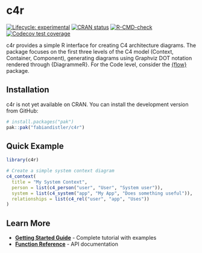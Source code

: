 
<!-- README.md is generated from README.Rmd. Please edit that file -->

# c4r

<!-- badges: start -->

[![Lifecycle:
experimental](https://img.shields.io/badge/lifecycle-experimental-orange.svg)](https://lifecycle.r-lib.org/articles/stages.html#experimental)
[![CRAN
status](https://www.r-pkg.org/badges/version/c4r)](https://CRAN.R-project.org/package=c4r)
[![R-CMD-check](https://github.com/fabiandistler/c4r/actions/workflows/R-CMD-check.yaml/badge.svg)](https://github.com/fabiandistler/c4r/actions/workflows/R-CMD-check.yaml)
[![Codecov test
coverage](https://codecov.io/gh/fabiandistler/c4r/graph/badge.svg)](https://app.codecov.io/gh/fabiandistler/c4r)
<!-- badges: end -->

c4r provides a simple R interface for creating C4 architecture diagrams.
The package focuses on the first three levels of the C4 model (Context,
Container, Component), generating diagrams using Graphviz DOT notation
rendered through {DiagrammeR}. For the Code level, consider the
[{flow}](https://github.com/moodymudskipper/flow) package.

## Installation

c4r is not yet available on CRAN. You can install the development
version from GitHub:

``` r
# install.packages("pak")
pak::pak("fabiandistler/c4r")
```

## Quick Example

``` r
library(c4r)

# Create a simple system context diagram
c4_context(
  title = "My System Context",
  person = list(c4_person("user", "User", "System user")),
  system = list(c4_system("app", "My App", "Does something useful")),
  relationships = list(c4_rel("user", "app", "Uses"))
)
```

## Learn More

- **[Getting Started
  Guide](https://fabiandistler.github.io/c4r/articles/getting-started.html)** -
  Complete tutorial with examples
- **[Function
  Reference](https://fabiandistler.github.io/c4r/reference/)** - API
  documentation
